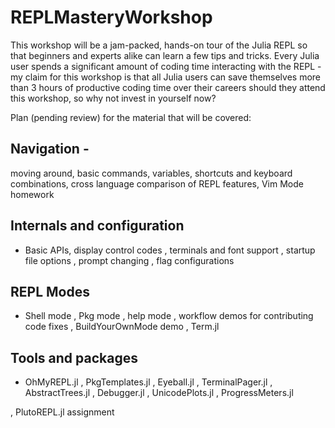 # REPLMasteryWorkshop

This workshop will be a jam-packed, hands-on tour of the Julia REPL so that beginners and experts alike can learn a few tips and tricks. Every Julia user spends a significant amount of coding time interacting with the REPL - my claim for this workshop is that all Julia users can save themselves more than 3 hours of productive coding time over their careers should they attend this workshop, so why not invest in yourself now?

Plan (pending review) for the material that will be covered:
## Navigation -
moving around,
basic commands,
variables,
shortcuts and keyboard combinations,
cross language comparison of REPL features,
Vim Mode homework

## Internals and configuration
- Basic APIs,
display control codes
, terminals and font support
, startup file options
, prompt changing
, flag configurations

## REPL Modes
- Shell mode
, Pkg mode
, help mode
, workflow demos for contributing code fixes
, BuildYourOwnMode demo
, Term.jl

## Tools and packages
- OhMyREPL.jl
, PkgTemplates.jl
, Eyeball.jl
, TerminalPager.jl
, AbstractTrees.jl
, Debugger.jl
, UnicodePlots.jl
, ProgressMeters.jl

, PlutoREPL.jl assignment
